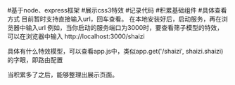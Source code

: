 #基于node、express框架
#展示css3特效
#记录代码
#积累基础组件
#具体查看方式
目前暂时支持直接输入url，回车查看。
在本地安装好后，启动服务，再在浏览器中输入url
例如，当你启动的服务端口为3000时，要查看筛子模型的特效，可以在浏览器中输入 http://localhost:3000/shaizi

具体有什么特效模型，可以查看app.js中，类似app.get('/shaizi', shaizi.shaizi)的字眼，即路由配置

当积累多了之后，能够整理出展示页面。